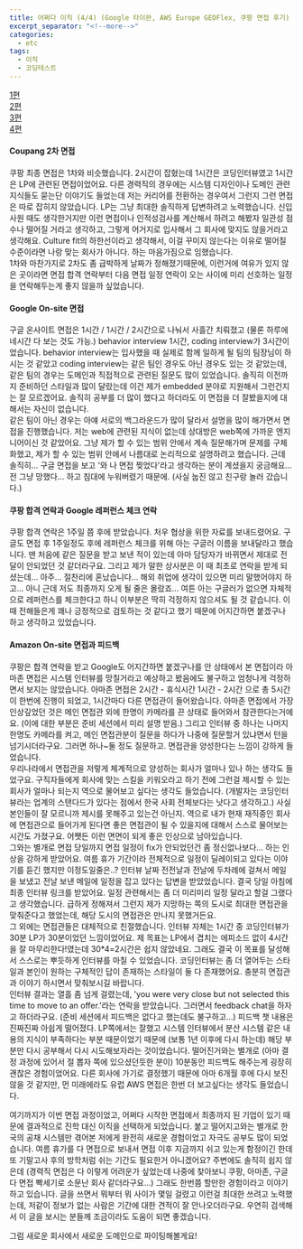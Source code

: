 ```yaml
---
title: 어쩌다 이직 (4/4) (Google 타이완, AWS Europe GEOFlex, 쿠팡 면접 후기)
excerpt_separator: "<!--more-->"
categories:
  - etc
tags:
  - 이직
  - 코딩테스트
---
```


[1편](https://gayuna.github.io/etc/2021/09/25/accidental-trans-1/)  
[2편](https://gayuna.github.io/etc/2021/10/09/accidental-trans-2/)  
[3편](https://gayuna.github.io/etc/2021/10/25/accidental-trans-3/)  
[4편](https://gayuna.github.io/etc/2021/11/02/accidental-trans-4/)

#### Coupang 2차 면접

쿠팡 최종 면접은 1차와 비슷했습니다. 2시간이 잡혔는데 1시간은 코딩인터뷰였고 1시간은 LP에 관련된 면접이었어요. 다른 경력직의 경우에는 시스템 디자인이나 도메인 관련 지식들도 묻는단 이야기도 들었는데 저는 커리어를 전환하는 경우여서 그런지 그런 면접은 따로 잡히지 않았습니다. LP는 그냥 최대한 솔직하게 답변하려고 노력했습니다. 신입 사원 때도 생각한거지만 이런 면접이나 인적성검사를 계산해서 하려고 해봤자 일관성 점수나 떨어질 거라고 생각하고, 그렇게 어거지로 입사해서 그 회사에 맞지도 않을거라고 생각해요. Culture fit의 하한선이라고 생각해서, 이걸 꾸미지 않는다는 이유로 떨어질 수준이라면 나랑 맞는 회사가 아니다. 하는 마음가짐으로 임했습니다.  
1차와 마찬가지로 2차도 좀 급박하게 날짜가 정해졌기때문에, 이런거에 여유가 있지 않은 곳이라면 면접 합격 연락부터 다음 면접 일정 연락이 오는 사이에 미리 선호하는 일정을 연락해두는게 좋지 않을까 싶었습니다.  

#### Google On-site 면접

구글 온사이트 면접은 1시간 / 1시간 / 2시간으로 나눠서 사흘간 치뤄졌고 (물론 하루에 네시간 다 보는 것도 가능.) behavior interview 1시간, coding interview가 3시간이었습니다. behavior interview는 입사했을 때 실제로 함께 일하게 될 팀의 팀장님이 하시는 것 같았고 coding interview는 같은 팀인 경우도 아닌 경우도 있는 것 같았는데, 같은 팀의 경우는 도메인과 직접적으로 관련된 질문도 많이 있었습니다. 솔직히 이전까지 준비하던 스타일과 많이 달랐는데 이건 제가 embedded 분야로 지원해서 그런건지는 잘 모르겠어요. 솔직히 공부를 더 많이 했다고 하더라도 이 면접을 더 잘봤을지에 대해서는 자신이 없습니다.  
같은 팀이 아닌 경우는 아얘 서로의 백그라운드가 많이 달라서 설명을 많이 해가면서 면접을 진행했습니다. 저는 web에 관련된 지식이 없는데 상대방은 web쪽에 가까운 엔지니어이신 것 같았어요. 그냥 제가 할 수 있는 범위 안에서 계속 질문해가며 문제를 구체화했고, 제가 할 수 있는 범위 안에서 나름대로 논리적으로 설명하려고 했습니다. 근데 솔직히... 구글 면접을 보고 '와 나 면접 찢었다'라고 생각하는 분이 계셨을지 궁금해요... 전 그냥 망했다... 하고 침대에 누워버렸기 때문에. (사실 눕진 않고 친구랑 놀러 갔습니다.)

#### 쿠팡 합격 연락과 Google 레퍼런스 체크 연락

쿠팡 합격 연락은 1주일 쯤 후에 받았습니다. 처우 협상을 위한 자료를 보내드렸어요. 구글도 면접 후 1주일정도 후에 레퍼런스 체크를 위해 아는 구글러 이름을 보내달라고 했습니다. 맨 처음에 같은 질문을 받고 보낸 적이 있는데 아마 담당자가 바뀌면서 제대로 전달이 안되었던 것 같더라구요. 그리고 제가 말한 상사분은 이 때 최초로 연락을 받게 되셨는데... 아주... 절찬리에 혼났습니다... 해외 취업에 생각이 있으면 미리 말했어야지 하고... 아니 근데 저도 최종까지 오게 될 줄은 몰랐죠... 여튼 아는 구글러가 없으면 자체적으로 레퍼런스를 체크한다고 하니 이부분은 딱히 걱정하지 않으셔도 될 것 같습니다. 이 때 전해들은게 꽤나 긍정적으로 검토하는 것 같다고 했기 때문에 어지간하면 붙겠구나 하고 생각하고 있었습니다.

#### Amazon On-site 면접과 피드백

쿠팡은 합격 연락을 받고 Google도 어지간하면 붙겠구나를 안 상태에서 본 면접이라 아마존 면접은 시스템 인터뷰를 망칠거라고 예상하고 봤음에도 불구하고 엄청나게 걱정하면서 보지는 않았습니다. 아마존 면접은 2시간 - 휴식시간 1시간 - 2시간 으로 총 5시간이 한번에 진행이 되었고, 1시간마다 다른 면접관이 들어왔습니다. 아마존 면접에서 가장 인상깊었던 것은 메인 면접관 외에 한명이 카메라를 끈 상태로 들어와서 참관한다는거에요. (이에 대한 부분은 준비 세션에서 미리 설명 받음.) 그리고 인터뷰 중 하나는 나머지 한명도 카메라를 켜고, 메인 면접관분이 질문을 하다가 나중에 질문할거 있냐면서 턴을 넘기시더라구요. 그러면 하나~둘 정도 질문하고. 면접관을 양성한다는 느낌이 강하게 들었습니다.  
우리나라에서 면접관을 저렇게 체계적으로 양성하는 회사가 얼마나 있나 하는 생각도 들었구요. 구직자들에게 회사에 맞는 스킬을 키워오라고 하기 전에 그런걸 제시할 수 있는 회사가 얼마나 되는지 역으로 물어보고 싶다는 생각도 들었습니다. (개발자는 코딩인터뷰라는 업계의 스탠다드가 있다는 점에서 한국 사회 전체보다는 낫다고 생각하고.) 사실 본인들이 잘 모르니까 제시를 못해주고 있는건 아닌지. 역으로 내가 현재 재직중인 회사에 면접관으로 들어가게 된다면 좋은 면접관이 될 수 있을지에 대해서 스스로 물어보는 시간도 가졌구요. 어쨋든 이런 면면이 되게 좋은 인상으로 남아있습니다.  
그와는 별개로 면접 당일까지 면접 일정이 fix가 안되었던건 좀 정신없나보다... 하는 인상을 강하게 받았어요. 여름 휴가 기간이라 전체적으로 일정이 딜레이되고 있다는 이야기를 듣긴 했지만 이정도일줄은..? 인터뷰 날짜 전전날과 전날에 두차례에 걸쳐서 메일을 보냈고 전날 보낸 메일에 일정을 잡고 있다는 답변을 받았었습니다. 결국 당일 아침에 최종 인터뷰 링크를 받았어요. 일정 관련해서는 좀 더 미리미리 일정 달라고 할걸 그랬다고 생각했습니다. 급하게 정해져서 그런지 제가 지망하는 쪽의 도시로 최대한 면접관을 맞춰준다고 했었는데, 해당 도시의 면접관은 만나지 못했거든요.  
그 외에는 면접관들은 대체적으로 친절했습니다. 인터뷰 자체는 1시간 중 코딩인터뷰가 30분 LP가 30분이었던 느낌이었어요. 제 목표는 LP에서 겹치는 에피소드 없이 4시간을 잘 마무리한다!였는데 30*4=2시간은 쉽지 않았네요. 그래도 결국 이 목표를 달성해서 스스로는 뿌듯하게 인터뷰를 마칠 수 있었습니다. 코딩인터뷰는 좀 더 열어두는 스타일과 본인이 원하는 구체적인 답이 존재하는 스타일이 둘 다 존재했어요. 충분히 면접관과 이야기 하시면서 맞춰보시길 바랍니다.  
인터뷰 결과는 열흘 좀 넘게 걸렸는데, 'you were very close but not selected this time to move to an offer.'라는 연락을 받았습니다. 그러면서 feedback chat을 하자고 하더라구요. (준비 세션에서 피드백은 없다고 했는데도 불구하고...) 피드백 챗 내용은 진짜진짜 아쉽게 떨어졌다. LP쪽에서는 잘했고 시스템 인터뷰에서 분산 시스템 같은 내용의 지식이 부족하다는 부분 때문이었기 때문에 (보통 1년 이후에 다시 하는데) 해당 부분만 다시 공부해서 다시 시도해보자라는 것이었습니다. 떨어진거와는 별개로 (아마 결정 과정에 있어서 절 뽑자 쪽에 있으셨던듯한 분이) 10분동안 피드백도 해주는게 굉장히 괜찮은 경험이었어요. 다른 회사에 가기로 결정했기 때문에 아마 6개월 후에 다시 보진 않을 것 같지만, 먼 미래에라도 유럽 AWS 면접은 한번 더 보고싶다는 생각도 들었습니다.  

여기까지가 이번 면접 과정이었고, 어쩌다 시작한 면접에서 최종까지 된 기업이 있기 때문에 결과적으로 진학 대신 이직을 선택하게 되었습니다. 붙고 떨어지고와는 별개로 한국의 공채 시스템만 겪어본 저에게 완전히 새로운 경험이었고 자극도 공부도 많이 되었습니다. 여름 휴가를 다 면접으로 보내서 면접 이후 지금까지 쉬고 있는게 함정이긴 한데 또 기말고사 후의 방학처럼 쉬는 기간도 필요한거 아니겠어요? 주변에도 솔직히 쉽지 않은데 (경력직 면접은 다 이렇게 어려운가 싶었는데 나중에 찾아보니 쿠팡, 아마존, 구글 다 면접 빡세기로 소문난 회사 같더라구요...) 그래도 한번쯤 할만한 경험이라고 이야기 하고 있습니다. 글을 쓰면서 뭐부터 뭐 사이가 몇일 걸렸고 이런걸 최대한 쓰려고 노력했는데, 저같이 정보가 없는 사람은 기간에 대한 견적이 잘 안나오더라구요. 우연히 검색해서 이 글을 보시는 분들께 조금이라도 도움이 되면 좋겠습니다.

그럼 새로운 회사에서 새로운 도메인으로 파이팅해볼게요!
